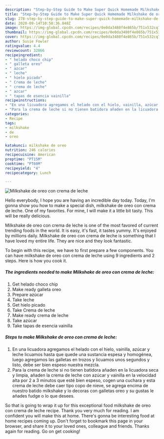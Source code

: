 ```yaml
---
description: "Step-by-Step Guide to Make Super Quick Homemade Milkshake de oreo con crema de leche"
title: "Step-by-Step Guide to Make Super Quick Homemade Milkshake de oreo con crema de leche"
slug: 278-step-by-step-guide-to-make-super-quick-homemade-milkshake-de-oreo-con-crema-de-leche
date: 2020-09-14T10:50:36.848Z
image: https://img-global.cpcdn.com/recipes/0e0da3480f4e865b/751x532cq70/milkshake-de-oreo-con-crema-de-leche-foto-principal.jpg
thumbnail: https://img-global.cpcdn.com/recipes/0e0da3480f4e865b/751x532cq70/milkshake-de-oreo-con-crema-de-leche-foto-principal.jpg
cover: https://img-global.cpcdn.com/recipes/0e0da3480f4e865b/751x532cq70/milkshake-de-oreo-con-crema-de-leche-foto-principal.jpg
author: Susie Fowler
ratingvalue: 4.4
reviewcount: 32866
recipeingredient:
- " helado choco chip"
- " galleta oreo"
- " azcar"
- " leche"
- " hielo picado"
- " Crema de leche"
- " crema de leche"
- " azcar"
- " tapas de esencia vainilla"
recipeinstructions:
- "En una licuadora agregamos el helado con el hielo, vainilla, azúcar y leche licuamos hasta que quede una sustancia espesa y homogénea, luego agregamos las galletas en trozos y licuamos unos segundos y listo, debe ser bien espeso nuestra mezcla."
- "Para la crema de leche si no tienen batidora añaden en la licuadora seca y limpia, añaden la crema de leche con azúcar y vainilla en la velocidad alta por 2 a 3 minutos que esté bien espeso, cogen una cuchara y esta crema de leche debe caer tipo copo de nieve, se agrega encima de nuestro batido milkshake y lo decoras con galletas oreo y su gustas le añades fudge o lo que desees."
categories:
- Recipe
tags:
- milkshake
- de
- oreo

katakunci: milkshake de oreo 
nutrition: 246 calories
recipecuisine: American
preptime: "PT15M"
cooktime: "PT60M"
recipeyield: "4"
recipecategory: Lunch

---
```



![Milkshake de oreo con crema de leche](https://img-global.cpcdn.com/recipes/0e0da3480f4e865b/751x532cq70/milkshake-de-oreo-con-crema-de-leche-foto-principal.jpg)

Hello everybody, I hope you are having an incredible day today. Today, I'm gonna show you how to make a special dish, milkshake de oreo con crema de leche. One of my favorites. For mine, I will make it a little bit tasty. This will be really delicious.

Milkshake de oreo con crema de leche is one of the most favored of current trending foods in the world. It is easy, it's fast, it tastes yummy. It's enjoyed by millions daily. Milkshake de oreo con crema de leche is something that I have loved my entire life. They are nice and they look fantastic.




To begin with this recipe, we have to first prepare a few components. You can have milkshake de oreo con crema de leche using 9 ingredients and 2 steps. Here is how you cook it.

<!--inarticleads1-->

##### The ingredients needed to make Milkshake de oreo con crema de leche:

1. Get  helado choco chip
1. Make ready  galleta oreo
1. Prepare  azúcar
1. Take  leche
1. Get  hielo picado
1. Take  Crema de leche
1. Make ready  crema de leche
1. Take  azúcar
1. Take  tapas de esencia vainilla




<!--inarticleads2-->

##### Steps to make Milkshake de oreo con crema de leche:

1. En una licuadora agregamos el helado con el hielo, vainilla, azúcar y leche licuamos hasta que quede una sustancia espesa y homogénea, luego agregamos las galletas en trozos y licuamos unos segundos y listo, debe ser bien espeso nuestra mezcla.
1. Para la crema de leche si no tienen batidora añaden en la licuadora seca y limpia, añaden la crema de leche con azúcar y vainilla en la velocidad alta por 2 a 3 minutos que esté bien espeso, cogen una cuchara y esta crema de leche debe caer tipo copo de nieve, se agrega encima de nuestro batido milkshake y lo decoras con galletas oreo y su gustas le añades fudge o lo que desees.




So that is going to wrap it up for this exceptional food milkshake de oreo con crema de leche recipe. Thank you very much for reading. I am confident you will make this at home. There's gonna be interesting food at home recipes coming up. Don't forget to bookmark this page in your browser, and share it to your loved ones, colleague and friends. Thanks again for reading. Go on get cooking!
